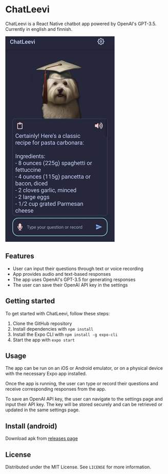 # ChatLeevi

ChatLeevi is a React Native chatbot app powered by OpenAI's GPT-3.5.
Currently in english and finnish.

![image](./img/app.jpeg)

## Features

- User can input their questions through text or voice recording
- App provides audio and text-based responses
- The app uses OpenAI's GPT-3.5 for generating responses
- The user can save their OpenAI API key in the settings

## Getting started

To get started with ChatLeevi, follow these steps:

1. Clone the GitHub repository
2. Install dependencies with `npm install`
3. Install the Expo CLI with `npm install -g expo-cli`
4. Start the app with `expo start`

## Usage

The app can be run on an iOS or Android emulator, or on a physical device with the necessary Expo app installed.

Once the app is running, the user can type or record their questions and receive corresponding responses from the app.

To save an OpenAI API key, the user can navigate to the settings page and input their API key. The key will be stored securely and can be retrieved or updated in the same settings page.

## Install (android)

Download apk from [releases page](https://github.com/sambergo/ChatLeevi/releases)

## License

Distributed under the MIT License. See `LICENSE` for more information.
